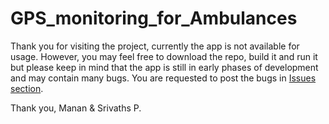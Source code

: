 # GPS_monitoring_for_Ambulances
Thank you for visiting the project, currently the app is not available for usage. However, you may feel free to download the repo, build it and run it but please keep in mind that the app is still in early phases of development and may contain many bugs.
You are requested to post the bugs in [Issues section](https://github.com/manan025/GPS_monitoring_for_Ambulances/issues).

Thank you,
Manan & Srivaths P.
